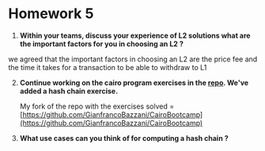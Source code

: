 # Homework 5

1. **Within your teams, discuss your experience of L2 solutions what are the important factors for you in choosing an L2 ?**

we agreed that the important factors in choosing an L2 are the price fee and the time it takes for a transaction to be able to withdraw to L1	

2. **Continue working on the cairo program exercises in the [repo](https://github.com/ExtropyIO/CairoBootcamp). We've added a hash chain exercise.**


	My fork of the repo with the exercises solved = [https://github.com/GianfrancoBazzani/CairoBootcamp](https://github.com/GianfrancoBazzani/CairoBootcamp)

3. **What use cases can you think of for computing a hash chain ?**
